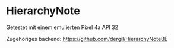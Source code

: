 # HierarchyNote

Getestet mit einem emulierten Pixel 4a API 32

Zugehöriges backend: https://github.com/dergil/HierarchyNoteBE
